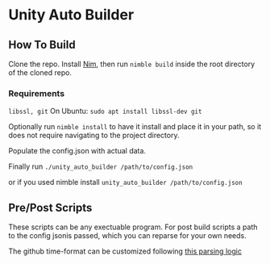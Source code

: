 # Unity Auto Builder

## How To Build

Clone the repo. Install [Nim](https://github.com/dom96/choosenim), then run `nimble build` inside the root directory of the cloned repo.

### Requirements
  `libssl, git`
  On Ubuntu: `sudo apt install libssl-dev git`

Optionally run `nimble install` to have it install and place it in your path, so it does not require navigating to the project directory.

Populate the config.json with actual data.

Finally run `./unity_auto_builder /path/to/config.json`

or if you used nimble install
`unity_auto_builder /path/to/config.json`

## Pre/Post Scripts
These scripts can be any exectuable program. For post build scripts a path to the config jsonis passed, which you can reparse for your own needs.

The github time-format can be customized following [this parsing logic](https://nim-lang.org/docs/times.html#parsing-and-formatting-dates)

